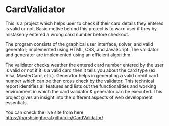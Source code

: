 # CardValidator
This is a project which helps user to check if their card details they entered is valid or not. Basic motive behind this project is to warn user if they by mistakenly entered a wrong card number before checkout. 

The program consists of the graphical user interface, solver, and valid generator; implemented using HTML, CSS, and JavaScript. The validator and generator are implemented using an efficient algorithm. 

The validator checks weather the entered card number entered by the user is valid or not if it is a valid card then it tells you about the card type (ex. Visa, MasterCard, etc.). Generator helps in generating a valid credit card number which can be then cross check by the validator. This technical report identifies all features and lists out the functionalities and working environment in which the card validator &amp; generator can be executed. This project gives an insight into the different aspects of web development essentials.

You can check the live site from here https://harshsinghreal.github.io/CardValidator/
